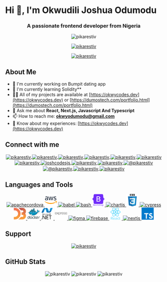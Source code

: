 # Hi 👋, I'm Okwudili Joshua Odumodu

<div align="center">
  <h3>A passionate frontend developer from Nigeria</h3>
  
  <p>
    <img src="https://komarev.com/ghpvc/?username=pikarestiv&label=Profile%20views&color=0e75b6&style=flat" alt="pikarestiv" />
  </p>
  
  <p>
    <a href="https://github.com/ryo-ma/github-profile-trophy">
      <img src="https://github-profile-trophy.vercel.app/?username=pikarestiv" alt="pikarestiv" />
    </a>
  </p>
  
  <p>
    <a href="https://twitter.com/pikarestiv" target="blank">
      <img src="https://img.shields.io/twitter/follow/pikarestiv?logo=twitter&style=for-the-badge" alt="pikarestiv" />
    </a>
  </p>
</div>

## About Me

- 🔭 I'm currently working on Bumpit dating app
- 🌱 I'm currently learning Solidity**
- 👨‍💻 All of my projects are available at [https://okwycodes.dev](https://okwycodes.dev) or [https://dumostech.com/portfolio.html](https://dumostech.com/portfolio.html)
- 💬 Ask me about **React, Next.js, Javascript And Typescript**
- 📫 How to reach me: **okwyodumodu@gmail.com**
- 📄 Know about my experiences: [https://okwycodes.dev](https://okwycodes.dev)

## Connect with me

<p align="center">
  <a href="https://codepen.io/pikarestiv" target="blank">
    <img align="center" src="https://raw.githubusercontent.com/rahuldkjain/github-profile-readme-generator/master/src/images/icons/Social/codepen.svg" alt="pikarestiv" height="30" width="40" />
  </a>
  <a href="https://dev.to/pikarestiv" target="blank">
    <img align="center" src="https://raw.githubusercontent.com/rahuldkjain/github-profile-readme-generator/master/src/images/icons/Social/devto.svg" alt="pikarestiv" height="30" width="40" />
  </a>
  <a href="https://twitter.com/pikarestiv" target="blank">
    <img align="center" src="https://raw.githubusercontent.com/rahuldkjain/github-profile-readme-generator/master/src/images/icons/Social/twitter.svg" alt="pikarestiv" height="30" width="40" />
  </a>
  <a href="https://linkedin.com/in/pikarestiv" target="blank">
    <img align="center" src="https://raw.githubusercontent.com/rahuldkjain/github-profile-readme-generator/master/src/images/icons/Social/linked-in-alt.svg" alt="pikarestiv" height="30" width="40" />
  </a>
  <a href="https://stackoverflow.com/users/pikarestiv" target="blank">
    <img align="center" src="https://raw.githubusercontent.com/rahuldkjain/github-profile-readme-generator/master/src/images/icons/Social/stack-overflow.svg" alt="pikarestiv" height="30" width="40" />
  </a>
  <a href="https://codesandbox.com/pikarestiv" target="blank">
    <img align="center" src="https://raw.githubusercontent.com/rahuldkjain/github-profile-readme-generator/master/src/images/icons/Social/codesandbox.svg" alt="pikarestiv" height="30" width="40" />
  </a>
  <a href="https://fb.com/pikarestiv" target="blank">
    <img align="center" src="https://raw.githubusercontent.com/rahuldkjain/github-profile-readme-generator/master/src/images/icons/Social/facebook.svg" alt="pikarestiv" height="30" width="40" />
  </a>
  <a href="https://instagram.com/joshcodesjs" target="blank">
    <img align="center" src="https://raw.githubusercontent.com/rahuldkjain/github-profile-readme-generator/master/src/images/icons/Social/instagram.svg" alt="joshcodesjs" height="30" width="40" />
  </a>
  <a href="https://dribbble.com/pikarestiv" target="blank">
    <img align="center" src="https://raw.githubusercontent.com/rahuldkjain/github-profile-readme-generator/master/src/images/icons/Social/dribbble.svg" alt="pikarestiv" height="30" width="40" />
  </a>
  <a href="https://www.behance.net/pikarestiv" target="blank">
    <img align="center" src="https://raw.githubusercontent.com/rahuldkjain/github-profile-readme-generator/master/src/images/icons/Social/behance.svg" alt="pikarestiv" height="30" width="40" />
  </a>
  <a href="https://hashnode.com/@pikarestiv" target="blank">
    <img align="center" src="https://raw.githubusercontent.com/rahuldkjain/github-profile-readme-generator/master/src/images/icons/Social/hashnode.svg" alt="@pikarestiv" height="30" width="40" />
  </a>
  <a href="https://medium.com/@pikarestiv" target="blank">
    <img align="center" src="https://raw.githubusercontent.com/rahuldkjain/github-profile-readme-generator/master/src/images/icons/Social/medium.svg" alt="@pikarestiv" height="30" width="40" />
  </a>
  <a href="https://www.hackerrank.com/pikarestiv" target="blank">
    <img align="center" src="https://raw.githubusercontent.com/rahuldkjain/github-profile-readme-generator/master/src/images/icons/Social/hackerrank.svg" alt="pikarestiv" height="30" width="40" />
  </a>
  <a href="https://www.leetcode.com/pikarestiv" target="blank">
    <img align="center" src="https://raw.githubusercontent.com/rahuldkjain/github-profile-readme-generator/master/src/images/icons/Social/leet-code.svg" alt="pikarestiv" height="30" width="40" />
  </a>
</p>

## Languages and Tools

<p align="center">
  <a href="https://cordova.apache.org/" target="_blank" rel="noreferrer">
    <img src="https://www.vectorlogo.zone/logos/apache_cordova/apache_cordova-icon.svg" alt="apachecordova" width="40" height="40"/>
  </a>
  <a href="https://aws.amazon.com" target="_blank" rel="noreferrer">
    <img src="https://raw.githubusercontent.com/devicons/devicon/master/icons/amazonwebservices/amazonwebservices-original-wordmark.svg" alt="aws" width="40" height="40"/>
  </a>
  <a href="https://babeljs.io/" target="_blank" rel="noreferrer">
    <img src="https://www.vectorlogo.zone/logos/babeljs/babeljs-icon.svg" alt="babel" width="40" height="40"/>
  </a>
  <a href="https://www.gnu.org/software/bash/" target="_blank" rel="noreferrer">
    <img src="https://www.vectorlogo.zone/logos/gnu_bash/gnu_bash-icon.svg" alt="bash" width="40" height="40"/>
  </a>
  <a href="https://getbootstrap.com" target="_blank" rel="noreferrer">
    <img src="https://raw.githubusercontent.com/devicons/devicon/master/icons/bootstrap/bootstrap-plain-wordmark.svg" alt="bootstrap" width="40" height="40"/>
  </a>
  <a href="https://www.chartjs.org" target="_blank" rel="noreferrer">
    <img src="https://www.chartjs.org/media/logo-title.svg" alt="chartjs" width="40" height="40"/>
  </a>
  <a href="https://www.w3schools.com/css/" target="_blank" rel="noreferrer">
    <img src="https://raw.githubusercontent.com/devicons/devicon/master/icons/css3/css3-original-wordmark.svg" alt="css3" width="40" height="40"/>
  </a>
  <a href="https://www.cypress.io" target="_blank" rel="noreferrer">
    <img src="https://raw.githubusercontent.com/simple-icons/simple-icons/6e46ec1fc23b60c8fd0d2f2ff46db82e16dbd75f/icons/cypress.svg" alt="cypress" width="40" height="40"/>
  </a>
  <a href="https://d3js.org/" target="_blank" rel="noreferrer">
    <img src="https://raw.githubusercontent.com/devicons/devicon/master/icons/d3js/d3js-original.svg" alt="d3js" width="40" height="40"/>
  </a>
  <a href="https://www.docker.com/" target="_blank" rel="noreferrer">
    <img src="https://raw.githubusercontent.com/devicons/devicon/master/icons/docker/docker-original-wordmark.svg" alt="docker" width="40" height="40"/>
  </a>
  <a href="https://dotnet.microsoft.com/" target="_blank" rel="noreferrer">
    <img src="https://raw.githubusercontent.com/devicons/devicon/master/icons/dot-net/dot-net-original-wordmark.svg" alt="dotnet" width="40" height="40"/>
  </a>
  <a href="https://expressjs.com" target="_blank" rel="noreferrer">
    <img src="https://raw.githubusercontent.com/devicons/devicon/master/icons/express/express-original-wordmark.svg" alt="express" width="40" height="40"/>
  </a>
  <a href="https://www.figma.com/" target="_blank" rel="noreferrer">
    <img src="https://www.vectorlogo.zone/logos/figma/figma-icon.svg" alt="figma" width="40" height="40"/>
  </a>
  <a href="https://firebase.google.com/" target="_blank" rel="noreferrer">
    <img src="https://www.vectorlogo.zone/logos/firebase/firebase-icon.svg" alt="firebase" width="40" height="40"/>
  </a>
  <!-- Additional tools continued -->
  <a href="https://reactjs.org/" target="_blank" rel="noreferrer">
    <img src="https://raw.githubusercontent.com/devicons/devicon/master/icons/react/react-original-wordmark.svg" alt="react" width="40" height="40"/>
  </a>
  <a href="https://nextjs.org/" target="_blank" rel="noreferrer">
    <img src="https://cdn.worldvectorlogo.com/logos/nextjs-2.svg" alt="nextjs" width="40" height="40"/>
  </a>
  <a href="https://www.typescriptlang.org/" target="_blank" rel="noreferrer">
    <img src="https://raw.githubusercontent.com/devicons/devicon/master/icons/typescript/typescript-original.svg" alt="typescript" width="40" height="40"/>
  </a>
</p>

## Support

<div align="center">
  <a href="https://www.buymeacoffee.com/pikarestiv">
    <img src="https://cdn.buymeacoffee.com/buttons/v2/default-yellow.png" height="50" width="210" alt="pikarestiv" />
  </a>
</div>

## GitHub Stats

<div align="center">
  <img src="https://github-readme-stats.vercel.app/api/top-langs?username=pikarestiv&show_icons=true&locale=en&layout=compact" alt="pikarestiv" />
  
  <img src="https://github-readme-stats.vercel.app/api?username=pikarestiv&show_icons=true&locale=en" alt="pikarestiv" />
  
  <img src="https://github-readme-streak-stats.herokuapp.com/?user=pikarestiv" alt="pikarestiv" />
</div>
